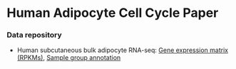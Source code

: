 # Human Adipocyte Cell Cycle Paper

### Data repository
* Human subcutaneous bulk adipocyte RNA-seq: <a href="adipocyte_bulk_rpkms.txt"> Gene expression matrix (RPKMs)</a>, <a href="sample_groups.txt"> Sample group annotation</a>
